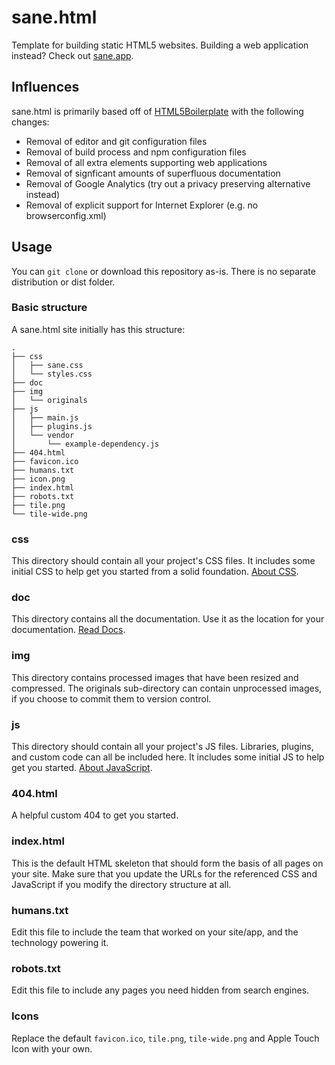 # sane.html
Template for building static HTML5 websites.  Building a web application instead?  Check out [sane.app](https://github.com/rchillard/sane.app).

## Influences
sane.html is primarily based off of [HTML5Boilerplate](https://github.com/h5bp/html5-boilerplate) with the following changes:
- Removal of editor and git configuration files
- Removal of build process and npm configuration files
- Removal of all extra elements supporting web applications
- Removal of signficant amounts of superfluous documentation
- Removal of Google Analytics (try out a privacy preserving alternative instead)
- Removal of explicit support for Internet Explorer (e.g. no browserconfig.xml)

## Usage

You can `git clone` or download this repository as-is. There is no separate distribution or dist folder.

### Basic structure

A sane.html site initially has this structure:

```
.
├── css
│   ├── sane.css
│   └── styles.css
├── doc
├── img
│   └── originals
├── js
│   ├── main.js
│   ├── plugins.js
│   └── vendor
│       └── example-dependency.js
├── 404.html
├── favicon.ico
├── humans.txt
├── icon.png
├── index.html
├── robots.txt
├── tile.png
└── tile-wide.png
```

### css

This directory should contain all your project's CSS files. It includes some
initial CSS to help get you started from a solid foundation. [About CSS](doc/css.md).

### doc

This directory contains all the documentation. Use it as the location for your documentation. [Read Docs](doc/README.md).

### img

This directory contains processed images that have been resized and compressed.  The originals sub-directory can contain unprocessed images, if you choose to commit them to version control.

### js

This directory should contain all your project's JS files. Libraries, plugins,
and custom code can all be included here. It includes some initial JS to help
get you started. [About JavaScript](doc/js.md).

### 404.html

A helpful custom 404 to get you started.

### index.html

This is the default HTML skeleton that should form the basis of all pages on
your site. Make sure that you update the URLs for the referenced CSS and JavaScript if you
modify the directory structure at all.

### humans.txt

Edit this file to include the team that worked on your site/app, and the
technology powering it.

### robots.txt

Edit this file to include any pages you need hidden from search engines.

### Icons

Replace the default `favicon.ico`, `tile.png`, `tile-wide.png` and Apple Touch
Icon with your own.
